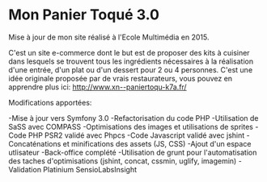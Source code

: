 Mon Panier Toqué 3.0
========================

Mise à jour de mon site réalisé à l'Ecole Multimédia en 2015.

C'est un site e-commerce dont le but est de proposer des kits à cuisiner dans lesquels se trouvent tous les ingrédients nécessaires à la réalisation d'une entrée, d'un plat ou d'un dessert pour 2 ou 4 personnes. C'est une idée originale proposée par de vrais restaurateurs, vous pouvez en apprendre plus ici: http://www.xn--paniertoqu-k7a.fr/

Modifications apportées:

-Mise à jour vers Symfony 3.0
-Refactorisation du code PHP
-Utilisation de SaSS avec COMPASS
-Optimisations des images et utilisations de sprites
-Code PHP PSR2 validé avec Phpcs
-Code Javascript validé avec jshint
-Concaténations et minifications des assets (JS, CSS)
-Ajout d'un espace utlisateur
-Back-office complété
-Utilisation de grunt pour l'automatisation des taches d'optimisations (jshint, concat, cssmin, uglify, imagemin)
-Validation Platinium SensioLabsInsight
